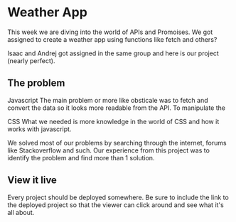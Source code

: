 # Weather App

This week we are diving into the world of APIs and Promoises. We got assigned to create a weather app using functions like fetch and others?

Isaac and Andrej got assigned in the same group and here is our project (nearly perfect).

## The problem

Javascript
The main problem or more like obsticale was to fetch and convert the data so it looks more readable from the API.
To manipulate the

CSS
What we needed is more knowledge in the world of CSS and how it works with javascript.

We solved most of our problems by searching through the internet, forums like Stackoverflow and such. Our experience from this project was to identify the problem and find more than 1 solution.

## View it live

Every project should be deployed somewhere. Be sure to include the link to the deployed project so that the viewer can click around and see what it's all about.
